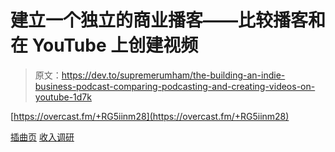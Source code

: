 # 建立一个独立的商业播客——比较播客和在 YouTube 上创建视频

> 原文：<https://dev.to/supremerumham/the-building-an-indie-business-podcast-comparing-podcasting-and-creating-videos-on-youtube-1d7k>

[https://overcast.fm/+RG5iinm28](https://overcast.fm/+RG5iinm28)

[插曲页](https://baib-podcast.com)
[收入调研](https://revenueresearch.co/)